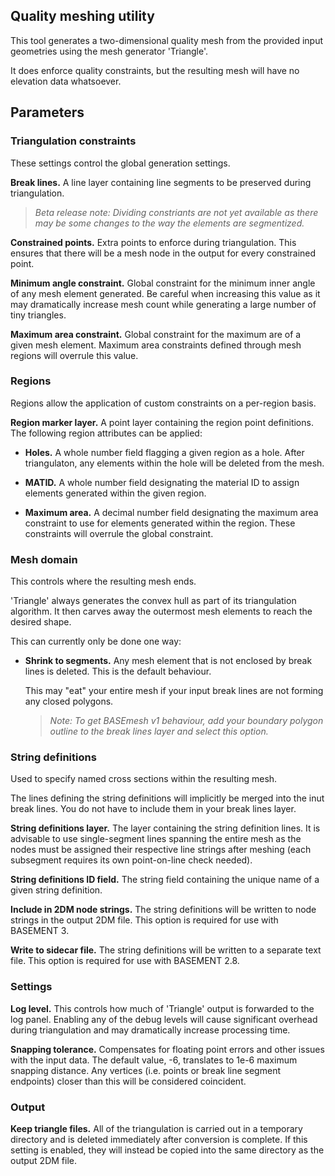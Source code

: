 ## Quality meshing utility

This tool generates a two-dimensional quality mesh from the provided input geometries using the mesh generator 'Triangle'.

It does enforce quality constraints, but the resulting mesh will have no elevation data whatsoever.

## Parameters

### Triangulation constraints

These settings control the global generation settings.

**Break lines.** A line layer containing line segments to be preserved during triangulation.

<!-- **Dividing constraints.** Dividing constraints enforce a certain number of segments along a break line. This is important for the use of inner boundaries where the upper and lower interface must share the same number of segments. -->

> *Beta release note: Dividing constriants are not yet available as there may be some changes to the way the elements are segmentized.*

**Constrained points.** Extra points to enforce during triangulation. This ensures that there will be a mesh node in the output for every constrained point.

**Minimum angle constraint.** Global constraint for the minimum inner angle of any mesh element generated. Be careful when increasing this value as it may dramatically increase mesh count while generating a large number of tiny triangles.

**Maximum area constraint.** Global constraint for the maximum are of a given mesh element. Maximum area constraints defined through mesh regions will overrule this value.

<!-- **Extra arguments.** Additional command line flags to pass to 'Triangle'. Expert option. -->

### Regions

Regions allow the application of custom constraints on a per-region basis.

**Region marker layer.** A point layer containing the region point definitions. The following region attributes can be applied:

* **Holes.** A whole number field flagging a given region as a hole. After triangulaton, any elements within the hole will be deleted from the mesh.

* **MATID.** A whole number field designating the material ID to assign elements generated within the given region.

* **Maximum area.** A decimal number field designating the maximum area constraint to use for elements generated within the region. These constraints will overrule the global constraint.

### Mesh domain

This controls where the resulting mesh ends.

'Triangle' always generates the convex hull as part of its triangulation algorithm. It then carves away the outermost mesh elements to reach the desired shape.

<!-- This can be done in multiple ways: -->
This can currently only be done one way:

<!-- * **Keep convex hull.** The convex hull generated is kept; no mesh elements are deleted. -->

* **Shrink to segments.** Any mesh element that is not enclosed by break lines is deleted. This is the default behaviour.

    This may "eat" your entire mesh if your input break lines are not forming any closed polygons.

    > *Note: To get BASEmesh v1 behaviour, add your boundary polygon outline to the break lines layer and select this option.*

<!-- * **Use custom boundary.** Before triangulation, the input data is trimmed to the custom boundary polygon outline. This option is the most expensive in terms of computation. -->

### String definitions

Used to specify named cross sections within the resulting mesh.

The lines defining the string definitions will implicitly be merged into the inut break lines. You do not have to include them in your break lines layer.

**String definitions layer.** The layer containing the string definition lines. It is advisable to use single-segment lines spanning the entire mesh as the nodes must be assigned their respective line strings after meshing (each subsegment requires its own point-on-line check needed).

**String definitions ID field.** The string field containing the unique name of a given string definition.

**Include in 2DM node strings.** The string definitions will be written to node strings in the output 2DM file. This option is required for use with BASEMENT 3.

**Write to sidecar file.** The string definitions will be written to a separate text file. This option is required for use with BASEMENT 2.8.

### Settings

**Log level.** This controls how much of 'Triangle' output is forwarded to the log panel. Enabling any of the debug levels will cause significant overhead during triangulation and may dramatically increase processing time.

**Snapping tolerance.** Compensates for floating point errors and other issues with the input data. The default value, -6, translates to 1e-6 maximum snapping distance. Any vertices (i.e. points or break line segment endpoints) closer than this will be considered coincident.

### Output

**Keep triangle files.** All of the triangulation is carried out in a temporary directory and is deleted immediately after conversion is complete. If this setting is enabled, they will instead be copied into the same directory as the output 2DM file.
